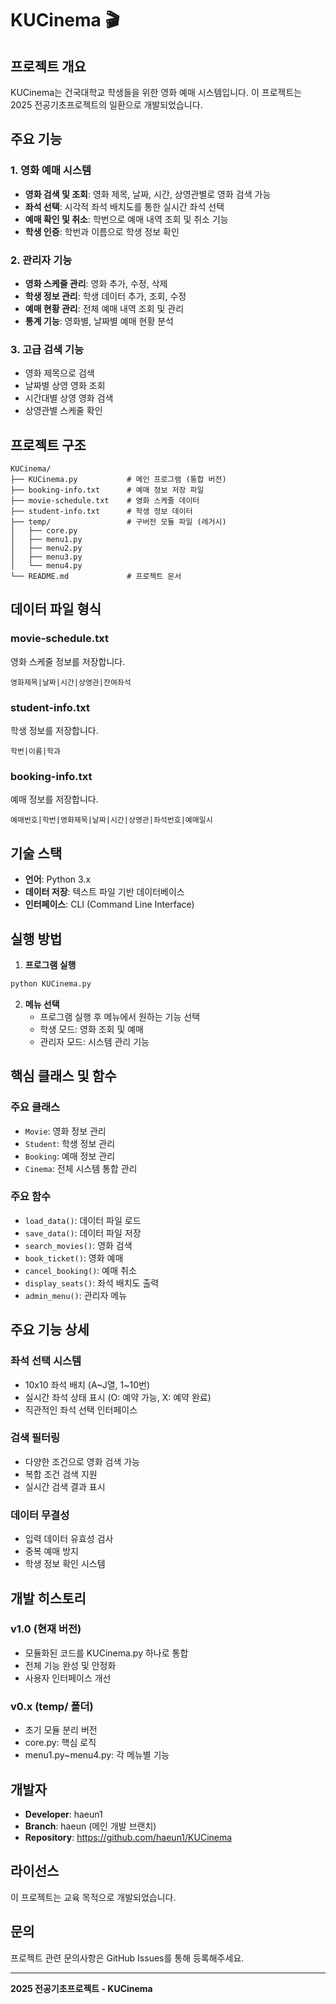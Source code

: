# KUCinema 🎬

## 프로젝트 개요
KUCinema는 건국대학교 학생들을 위한 영화 예매 시스템입니다. 이 프로젝트는 2025 전공기초프로젝트의 일환으로 개발되었습니다.

## 주요 기능

### 1. 영화 예매 시스템
- **영화 검색 및 조회**: 영화 제목, 날짜, 시간, 상영관별로 영화 검색 가능
- **좌석 선택**: 시각적 좌석 배치도를 통한 실시간 좌석 선택
- **예매 확인 및 취소**: 학번으로 예매 내역 조회 및 취소 기능
- **학생 인증**: 학번과 이름으로 학생 정보 확인

### 2. 관리자 기능
- **영화 스케줄 관리**: 영화 추가, 수정, 삭제
- **학생 정보 관리**: 학생 데이터 추가, 조회, 수정
- **예매 현황 관리**: 전체 예매 내역 조회 및 관리
- **통계 기능**: 영화별, 날짜별 예매 현황 분석

### 3. 고급 검색 기능
- 영화 제목으로 검색
- 날짜별 상영 영화 조회
- 시간대별 상영 영화 검색
- 상영관별 스케줄 확인

## 프로젝트 구조

```
KUCinema/
├── KUCinema.py           # 메인 프로그램 (통합 버전)
├── booking-info.txt      # 예매 정보 저장 파일
├── movie-schedule.txt    # 영화 스케줄 데이터
├── student-info.txt      # 학생 정보 데이터
├── temp/                 # 구버전 모듈 파일 (레거시)
│   ├── core.py
│   ├── menu1.py
│   ├── menu2.py
│   ├── menu3.py
│   └── menu4.py
└── README.md             # 프로젝트 문서
```

## 데이터 파일 형식

### movie-schedule.txt
영화 스케줄 정보를 저장합니다.
```
영화제목|날짜|시간|상영관|잔여좌석
```

### student-info.txt
학생 정보를 저장합니다.
```
학번|이름|학과
```

### booking-info.txt
예매 정보를 저장합니다.
```
예매번호|학번|영화제목|날짜|시간|상영관|좌석번호|예매일시
```

## 기술 스택
- **언어**: Python 3.x
- **데이터 저장**: 텍스트 파일 기반 데이터베이스
- **인터페이스**: CLI (Command Line Interface)

## 실행 방법

1. **프로그램 실행**
```bash
python KUCinema.py
```

2. **메뉴 선택**
   - 프로그램 실행 후 메뉴에서 원하는 기능 선택
   - 학생 모드: 영화 조회 및 예매
   - 관리자 모드: 시스템 관리 기능

## 핵심 클래스 및 함수

### 주요 클래스
- `Movie`: 영화 정보 관리
- `Student`: 학생 정보 관리
- `Booking`: 예매 정보 관리
- `Cinema`: 전체 시스템 통합 관리

### 주요 함수
- `load_data()`: 데이터 파일 로드
- `save_data()`: 데이터 파일 저장
- `search_movies()`: 영화 검색
- `book_ticket()`: 영화 예매
- `cancel_booking()`: 예매 취소
- `display_seats()`: 좌석 배치도 출력
- `admin_menu()`: 관리자 메뉴

## 주요 기능 상세

### 좌석 선택 시스템
- 10x10 좌석 배치 (A~J열, 1~10번)
- 실시간 좌석 상태 표시 (O: 예약 가능, X: 예약 완료)
- 직관적인 좌석 선택 인터페이스

### 검색 필터링
- 다양한 조건으로 영화 검색 가능
- 복합 조건 검색 지원
- 실시간 검색 결과 표시

### 데이터 무결성
- 입력 데이터 유효성 검사
- 중복 예매 방지
- 학생 정보 확인 시스템

## 개발 히스토리

### v1.0 (현재 버전)
- 모듈화된 코드를 KUCinema.py 하나로 통합
- 전체 기능 완성 및 안정화
- 사용자 인터페이스 개선

### v0.x (temp/ 폴더)
- 초기 모듈 분리 버전
- core.py: 핵심 로직
- menu1.py~menu4.py: 각 메뉴별 기능

## 개발자
- **Developer**: haeun1
- **Branch**: haeun (메인 개발 브랜치)
- **Repository**: https://github.com/haeun1/KUCinema

## 라이선스
이 프로젝트는 교육 목적으로 개발되었습니다.

## 문의
프로젝트 관련 문의사항은 GitHub Issues를 통해 등록해주세요.

---

**2025 전공기초프로젝트 - KUCinema**

